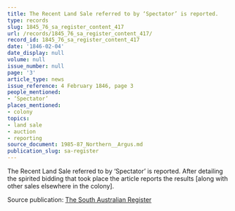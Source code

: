 ```yaml
---
title: The Recent Land Sale referred to by ‘Spectator’ is reported.
type: records
slug: 1845_76_sa_register_content_417
url: /records/1845_76_sa_register_content_417/
record_id: 1845_76_sa_register_content_417
date: '1846-02-04'
date_display: null
volume: null
issue_number: null
page: '3'
article_type: news
issue_reference: 4 February 1846, page 3
people_mentioned:
- ‘Spectator’
places_mentioned:
- colony
topics:
- land sale
- auction
- reporting
source_document: 1985-87_Northern__Argus.md
publication_slug: sa-register
---
```


The Recent Land Sale referred to by ‘Spectator’ is reported.  After detailing the spirited bidding that took place the article reports the results [along with other sales elsewhere in the colony].

Source publication: [The South Australian Register](/publications/sa-register/)
